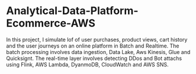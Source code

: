 # Analytical-Data-Platform-Ecommerce-AWS
In this project, I simulate lof of user purchases, product views, cart history and the user journeys on an online platform in Batch and Realtime.
The batch processing involves data ingestion, Data Lake, Aws Kinesis, Glue and Quicksignt.
The real-time layer involves detecting DDos and Bot attachs using Flink, AWS Lambda, DyanmoDB, CloudWatch and AWS SNS.
